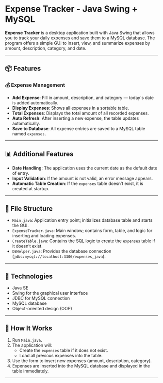 # Expense Tracker - Java Swing + MySQL

**Expense Tracker** is a desktop application built with Java Swing that allows you to track your daily expenses and save them to a MySQL database. The program offers a simple GUI to insert, view, and summarize expenses by amount, description, category, and date.

---

## 📦 Features

### 💰 Expense Management
- **Add Expense**: Fill in amount, description, and category — today's date is added automatically.
- **Display Expenses**: Shows all expenses in a sortable table.
- **Total Expenses**: Displays the total amount of all recorded expenses.
- **Auto Refresh**: After inserting a new expense, the table updates automatically.
- **Save to Database**: All expense entries are saved to a MySQL table named `expenses`.

---

## 📊 Additional Features

- **Date Handling**: The application uses the current date as the default date of entry.
- **Input Validation**: If the amount is not valid, an error message appears.
- **Automatic Table Creation**: If the `expenses` table doesn’t exist, it is created at startup.

---

## 📁 File Structure

- `Main.java`: Application entry point; initializes database table and starts the GUI.
- `ExpenseTracker.java`: Main window; contains form, table, and logic for inserting and loading expenses.
- `CreateTable.java`: Contains the SQL logic to create the `expenses` table if it doesn’t exist.
- `DBHelper.java`: Provides the database connection (`jdbc:mysql://localhost:3306/expenses_java`).

---

## 🧪 Technologies

- Java SE
- Swing for the graphical user interface
- JDBC for MySQL connection
- MySQL database
- Object-oriented design (OOP)

---

## 🔄 How It Works

1. Run `Main.java`.
2. The application will:
   - Create the `expenses` table if it does not exist.
   - Load all previous expenses into the table.
3. Use the form to insert new expenses (amount, description, category).
4. Expenses are inserted into the MySQL database and displayed in the table immediately.

---
